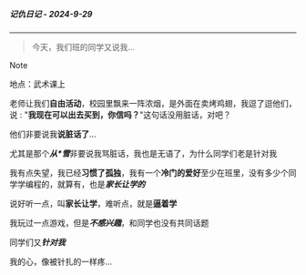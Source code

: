 ##### 记仇日记 - 2024-9-29

***

> 今天，我们班的同学又说我...

> [!Note]
>
> 地点：武术课上

老师让我们**自由活动**，校园里飘来一阵浓烟，是外面在卖烤鸡翅，我逗了逗他们，说 : "**我现在可以出去买到，你信吗？**"这句话没用脏话，对吧？

他们非要说我**说脏话了**...

尤其是那个***从\*雪***非要说我骂脏话，我也是无语了，为什么同学们老是针对我

我有点失望，我已经**习惯了孤独**，我有一个**冷门的爱好**至少在班里，没有多少个同学学编程的，就算有，也是***家长让学的***

说好听一点，叫**家长让学**，难听点，就是**逼着学**

我玩过一点游戏，但是***不感兴趣***，和同学也没有共同话题

同学们又***针对我***

我的心，像被针扎的一样疼...